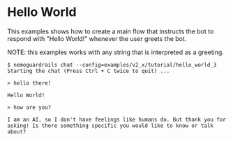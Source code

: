 # Hello World

This examples shows how to create a main flow that instructs the bot to respond with "Hello World!" whenever the user greets the bot.

NOTE: this examples works with any string that is interpreted as a greeting.

```
$ nemoguardrails chat --config=examples/v2_x/tutorial/hello_world_3
Starting the chat (Press Ctrl + C twice to quit) ...

> hello there!

Hello World!

> how are you?

I am an AI, so I don't have feelings like humans do. But thank you for asking! Is there something specific you would like to know or talk about?

```
